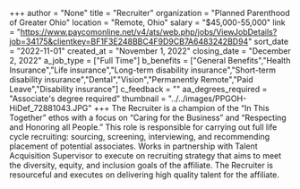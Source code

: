 +++
author = "None"
title = "Recruiter"
organization = "Planned Parenthood of Greater Ohio"
location = "Remote, Ohio"
salary = "$45,000-55,000"
link = "https://www.paycomonline.net/v4/ats/web.php/jobs/ViewJobDetails?job=34175&clientkey=BF1F3E248BBC4F9D9CB7A6483242BD94"
sort_date = "2022-11-01"
created_at = "November 1, 2022"
closing_date = "December 2, 2022"
a_job_type = ["Full Time"]
b_benefits = ["General Benefits","Health Insurance","Life insurance","Long-term disability insurance","Short-term disability insurance","Dental","Vision","Permanently Remote","Paid Leave","Disability insurance"]
c_feedback = ""
aa_degrees_required = "Associate's degree required"
thumbnail = "../../images/PPGOH-HiDef_72881043.JPG"
+++
The Recruiter is a champion of the “In This Together” ethos with a focus on “Caring for the Business” and “Respecting and Honoring all People.” This role is responsible for carrying out full life cycle recruiting: sourcing, screening, interviewing, and recommending placement of potential associates. Works in partnership with Talent Acquisition Supervisor to execute on recruiting strategy that aims to meet the diversity, equity, and inclusion goals of the affiliate. The Recruiter is resourceful and executes on delivering high quality talent for the affiliate.